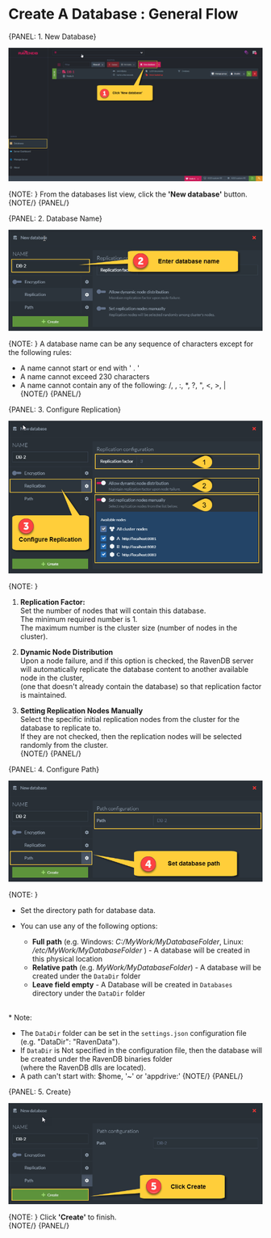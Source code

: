﻿# Create A Database : General Flow

{PANEL: 1. New Database}

![Figure 1. Create New Database - Button](images/new-database-general-1.png "Create New Database Button")

{NOTE: }
From the databases list view, click the **'New database'** button.  
{NOTE/}
{PANEL/}

{PANEL: 2. Database Name}

![Figure 2. Create New Database - Database name](images/new-database-general-2.png "Enter Database Name")

{NOTE: }
A database name can be any sequence of characters except for the following rules:  

* A name cannot start or end with  ' . '  
* A name cannot exceed 230 characters  
* A name cannot contain any of the following:   /, \, :, *, ?, ", <, >, |  
{NOTE/}
{PANEL/}

{PANEL: 3. Configure Replication}

![Figure 3. Create New Database - Replication](images/new-database-general-3.png "Configure Replication")

{NOTE: }

1. **Replication Factor:**  
   Set the number of nodes that will contain this database.   
   The minimum required number is 1.  
   The maximum number is the cluster size (number of nodes in the cluster).  

2. **Dynamic Node Distribution**  
   Upon a node failure, and if this option is checked, the RavenDB server will automatically replicate the database content to another available node in the cluster,  
   (one that doesn't already contain the database) so that replication factor is maintained.  

3. **Setting Replication Nodes Manually**  
   Select the specific initial replication nodes from the cluster for the database to replicate to.  
   If they are not checked, then the replication nodes will be selected randomly from the cluster.  
{NOTE/}
{PANEL/}

{PANEL: 4. Configure Path}

![Figure 4. Create New Database - Path](images/new-database-general-4.png "Configure Path")

{NOTE: }

* Set the directory path for database data.  

* You can use any of the following options:  
  * **Full path** (e.g. Windows: _C:/MyWork/MyDatabaseFolder_, Linux: _/etc/MyWork/MyDatabaseFolder_ ) - A database will be created in this physical location  
  * **Relative path** (e.g. _MyWork/MyDatabaseFolder_) - A database will be created under the `DataDir` folder  
  * **Leave field empty** - A Database will be created in `Databases` directory under the `DataDir` folder  
<br/>
* Note:  

  * The `DataDir` folder can be set in the `settings.json` configuration file (e.g. "DataDir": "RavenData").  
  * If `DataDir` is Not specified in the configuration file, then the database will be created under the RavenDB binaries folder  
    (where the RavenDB dlls are located).  
  * A path can't start with:  $home, '~' or 'appdrive:'
{NOTE/}
{PANEL/}

{PANEL: 5. Create}

![Figure 5. Create New Database - Create](images/new-database-general-5.png "Create Database")

{NOTE: }
Click **'Create'** to finish.  
{NOTE/}
{PANEL/}
